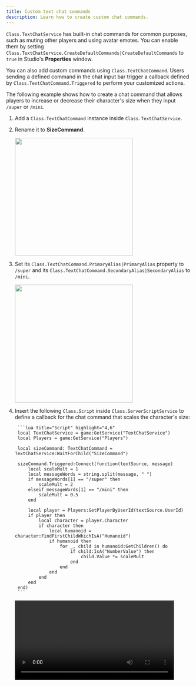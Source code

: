 ```yaml
---
title: Custom text chat commands
description: Learn how to create custom chat commands.
---
```


`Class.TextChatService` has built-in chat commands for common purposes, such as muting other players and using avatar emotes. You can enable them by setting `Class.TextChatService.CreateDefaultCommands|CreateDefaultCommands` to `true` in Studio's **Properties** window.

You can also add custom commands using `Class.TextChatCommand`. Users sending a defined command in the chat input bar trigger a callback defined by `Class.TextChatCommand.Triggered` to perform your customized actions.

The following example shows how to create a chat command that allows players to increase or decrease their character's size when they input `/super` or `/mini`.

1. Add a `Class.TextChatCommand` instance inside `Class.TextChatService`.
2. Rename it to **SizeCommand**.

   <img src="../../assets/studio/explorer/TextChatService-TextChatCommand.png" width="320" />

3. Set its `Class.TextChatCommand.PrimaryAlias|PrimaryAlias` property to `/super` and its `Class.TextChatCommand.SecondaryAlias|SecondaryAlias` to `/mini`.

   <img src="../../assets/players/in-experience-text-chat/TextChatCommand-Aliases.png" width="320" />

4. Insert the following `Class.Script` inside `Class.ServerScriptService` to define a callback for the chat command that scales the character's size:

		```lua title="Script" highlight="4,6"
		local TextChatService = game:GetService("TextChatService")
		local Players = game:GetService("Players")

		local sizeCommand: TextChatCommand = TextChatService:WaitForChild("SizeCommand")

		sizeCommand.Triggered:Connect(function(textSource, message)
			local scaleMult = 1
			local messageWords = string.split(message, " ")
			if messageWords[1] == "/super" then
				scaleMult = 2
			elseif messageWords[1] == "/mini" then
				scaleMult = 0.5
			end

			local player = Players:GetPlayerByUserId(textSource.UserId)
			if player then
				local character = player.Character
				if character then
					local humanoid = character:FindFirstChildWhichIsA("Humanoid")
					if humanoid then
						for _, child in humanoid:GetChildren() do
							if child:IsA("NumberValue") then
								child.Value *= scaleMult
							end
						end
					end
				end
			end
		end)
		```

   <video controls src="../../assets/players/in-experience-text-chat/Text-Custom-Command.mp4" width="90%"></video>
